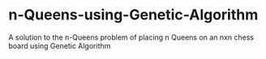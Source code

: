 # n-Queens-using-Genetic-Algorithm
A solution to the n-Queens problem of placing n Queens on an nxn chess board using Genetic Algorithm
